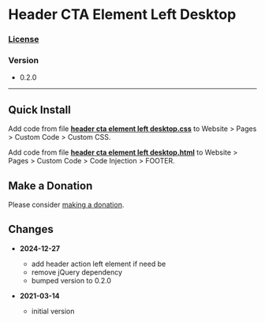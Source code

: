 # Header CTA Element Left Desktop

### [License][1]

### Version

  * 0.2.0

---

## Quick Install

Add code from file **[header cta element left desktop.css][2]** to Website >
Pages > Custom Code > Custom CSS.

Add code from file **[header cta element left desktop.html][3]** to Website >
Pages > Custom Code > Code Injection > FOOTER.

## Make a Donation

Please consider [making a donation][4].

## Changes

* **2024-12-27**

  * add header action left element if need be
  * remove jQuery dependency
  * bumped version to 0.2.0
  
* **2021-03-14**

  * initial version

[1]: https://github.com/tomsWebConsulting/twcsl/blob/main/LICENSE.txt#L1
[2]: header%20cta%20element%20left%20desktop.css#L1
[3]: header%20cta%20element%20left%20desktop.html#L1
[4]: https://github.com/tomsWebConsulting/twcsl#make-a-donation

